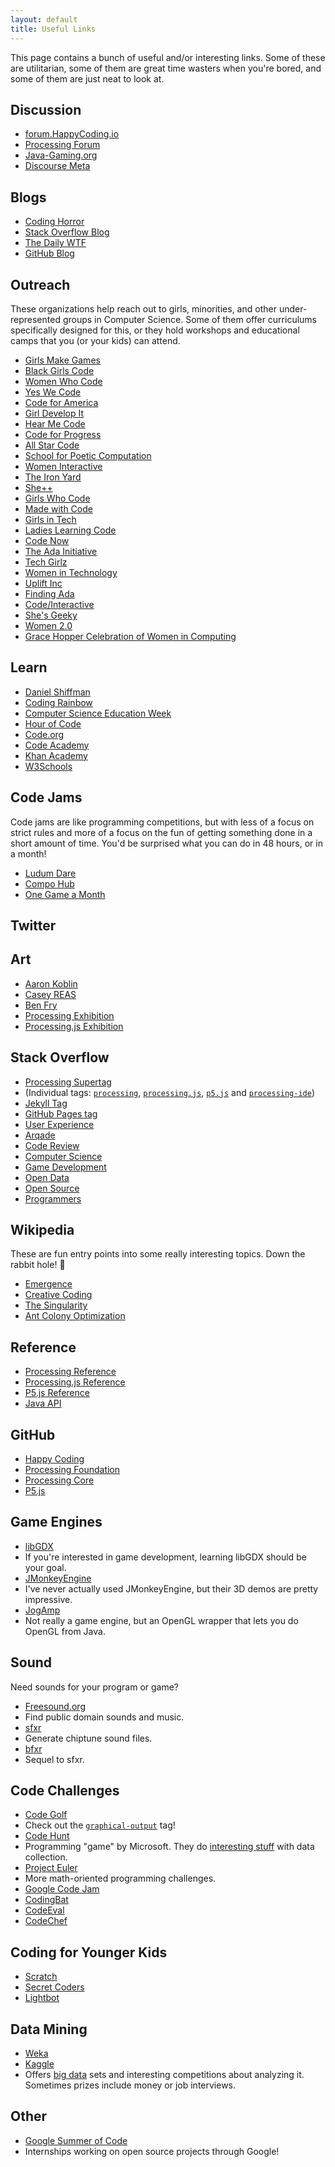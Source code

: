 ```yaml
---
layout: default
title: Useful Links
---
```


This page contains a bunch of useful and/or interesting links. Some of these are utilitarian, some of them are great time wasters when you're bored, and some of them are just neat to look at.

## Discussion

- [forum.HappyCoding.io](http://forum.HappyCoding.io)
- [Processing Forum](https://forum.processing.org/two/discussions)
- [Java-Gaming.org](http://www.java-gaming.org/)
- [Discourse Meta](https://meta.discourse.org/)

## Blogs

- [Coding Horror](https://blog.codinghorror.com/)
- [Stack Overflow Blog](http://blog.stackoverflow.com/)
- [The Daily WTF](http://thedailywtf.com/)
- [GitHub Blog](https://github.com/blog)

## Outreach

These organizations help reach out to girls, minorities, and other under-represented groups in Computer Science. Some of them offer curriculums specifically designed for this, or they hold workshops and educational camps that you (or your kids) can attend.

- [Girls Make Games](http://girlsmakegames.com/)
- [Black Girls Code](http://www.blackgirlscode.com/)
- [Women Who Code](https://www.womenwhocode.com/)
- [Yes We Code](http://www.yeswecode.org/)
- [Code for America](https://www.codeforamerica.org/)
- [Girl Develop It](https://www.girldevelopit.com/)
- [Hear Me Code](http://hearmecode.com/)
- [Code for Progress](http://www.codeforprogress.org/)
- [All Star Code](http://www.allstarcode.org/)
- [School for Poetic Computation](http://sfpc.io/)
- [Women Interactive](http://womeninteractive.net/)
- [The Iron Yard](https://www.theironyard.com/)
- [She++](http://sheplusplus.org/)
- [Girls Who Code](https://girlswhocode.com/)
- [Made with Code](https://www.madewithcode.com/)
- [Girls in Tech](http://girlsintech.org/)
- [Ladies Learning Code](http://ladieslearningcode.com/)
- [Code Now](https://www.codenow.org/)
- [The Ada Initiative](https://adainitiative.org/)
- [Tech Girlz](http://www.techgirlz.org/)
- [Women in Technology](http://www.womenintechnology.org/)
- [Uplift Inc](http://www.upliftdc.org/)
- [Finding Ada](http://findingada.com/)
- [Code/Interactive](http://www.weare.ci/)
- [She's Geeky](http://shesgeeky.org/)
- [Women 2.0](http://women2.com/)
- [Grace Hopper Celebration of Women in Computing](http://ghc.anitaborg.org/)

## Learn

- [Daniel Shiffman](http://shiffman.net/)
- [Coding Rainbow](http://codingrainbow.com/)
- [Computer Science Education Week](https://csedweek.org/)
- [Hour of Code](https://hourofcode.com)
- [Code.org](https://code.org/)
- [Code Academy](https://www.codecademy.com/)
- [Khan Academy](https://www.khanacademy.org/)
- [W3Schools](http://www.w3schools.com/)

## Code Jams

Code jams are like programming competitions, but with less of a focus on strict rules and more of a focus on the fun of getting something done in a short amount of time. You'd be surprised what you can do in 48 hours, or in a month!

- [Ludum Dare](http://ludumdare.com/compo/)
- [Compo Hub](http://compohub.net/)
- [One Game a Month](http://www.onegameamonth.com/)

## Twitter

## Art

- [Aaron Koblin](http://www.aaronkoblin.com/)
- [Casey REAS](http://reas.com/)
- [Ben Fry](http://www.benfry.com/projects/)
- [Processing Exhibition](https://processing.org/exhibition/)
- [Processing.js Exhibition](http://processingjs.org/exhibition/)

## Stack Overflow

- [Processing Supertag](http://stackoverflow.com/questions/tagged/processing%20processing.js%20p5.js%20processing-ide?mode=any)
 - (Individual tags: [`processing`](http://stackoverflow.com/questions/tagged/processing), [`processing.js`](http://stackoverflow.com/questions/tagged/processing.js), [`p5.js`](http://stackoverflow.com/questions/tagged/p5.js) and [`processing-ide`](http://stackoverflow.com/questions/tagged/processing-ide))
- [Jekyll Tag](http://stackoverflow.com/questions/tagged/jekyll)
- [GitHub Pages tag](http://stackoverflow.com/questions/tagged/github-pages)
- [User Experience](http://ux.stackexchange.com/)
- [Arqade](http://gaming.stackexchange.com/)
- [Code Review](http://codereview.stackexchange.com/)
- [Computer Science](http://cs.stackexchange.com/)
- [Game Development](http://gamedev.stackexchange.com/)
- [Open Data](http://opendata.stackexchange.com/)
- [Open Source](http://opensource.stackexchange.com/)
- [Programmers](http://programmers.stackexchange.com/)

## Wikipedia

These are fun entry points into some really interesting topics. Down the rabbit hole! :rabbit:

- [Emergence](https://en.wikipedia.org/wiki/Emergence)
- [Creative Coding](https://en.wikipedia.org/wiki/Creative_coding)
- [The Singularity](https://en.wikipedia.org/wiki/Technological_singularity)
- [Ant Colony Optimization](https://en.wikipedia.org/wiki/Ant_colony_optimization_algorithms)

## Reference

- [Processing Reference](https://processing.org/reference/)
- [Processing.js Reference](http://processingjs.org/reference/)
- [P5.js Reference](https://p5js.org/reference/)
- [Java API](https://docs.oracle.com/javase/8/docs/api/)

## GitHub

- [Happy Coding](https://github.com/KevinWorkman/HappyCoding)
- [Processing Foundation](https://github.com/processing)
- [Processing Core](https://github.com/processing/processing)
- [P5.js](https://github.com/processing/p5.js)

## Game Engines

- [libGDX](https://libgdx.badlogicgames.com/) 
 - If you're interested in game development, learning libGDX should be your goal.
- [JMonkeyEngine](http://jmonkeyengine.org/) 
 - I've never actually used JMonkeyEngine, but their 3D demos are pretty impressive.
- [JogAmp](https://jogamp.org/) 
 - Not really a game engine, but an OpenGL wrapper that lets you do OpenGL from Java.

## Sound

Need sounds for your program or game?

- [Freesound.org](https://www.freesound.org/) 
 - Find public domain sounds and music.
- [sfxr](http://www.drpetter.se/project_sfxr.html) 
 - Generate chiptune sound files.
- [bfxr](http://www.bfxr.net/) 
 - Sequel to sfxr.
 
 ## Code Challenges
 
- [Code Golf](http://codegolf.stackexchange.com/) 
 - Check out the [`graphical-output`](http://codegolf.stackexchange.com/questions/tagged/graphical-output) tag!
- [Code Hunt](https://www.codehunt.com/)
 - Programming "game" by Microsoft. They do [interesting stuff](https://www.microsoft.com/en-us/research/project/code-hunt/) with data collection.
- [Project Euler](https://projecteuler.net/) 
 - More math-oriented programming challenges.
- [Google Code Jam](https://code.google.com/codejam)
- [CodingBat](http://codingbat.com/java)
- [CodeEval](https://www.codeeval.com/)
- [CodeChef](https://www.codechef.com/)

## Coding for Younger Kids

- [Scratch](https://scratch.mit.edu/)
- [Secret Coders](http://www.secret-coders.com/)
- [Lightbot](https://lightbot.com/)

## Data Mining

- [Weka](http://www.cs.waikato.ac.nz/ml/weka/)
- [Kaggle](https://www.kaggle.com/)
 - Offers [big data](https://en.wikipedia.org/wiki/Big_data) sets and interesting competitions about analyzing it. Sometimes prizes include money or job interviews.
 
 ## Other
 
- [Google Summer of Code](https://developers.google.com/open-source/gsoc/)
 - Internships working on open source projects through Google!
